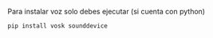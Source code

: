 Para instalar voz solo debes ejecutar (si cuenta con python)
```bash
pip install vosk sounddevice
```